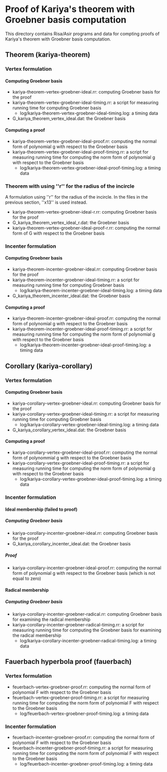 # Proof of Kariya's theorem with Groebner basis computation

This directory contains Risa/Asir programs and data for compting proofs of Kariya's theorem with Groebner basis computation.

## Theorem (kariya-theorem)

### Vertex formulation

#### Computing Groebner basis

- kariya-theorem-vertex-groebner-ideal.rr: computing Groebner basis for the proof
- kariya-theorem-vertex-groebner-ideal-timing.rr: a script for measuring running time for computing Groebner basis
    - log/kariya-theorem-vertex-groebner-ideal-timing.log: a timing data
- G_kariya_theorem_vertex_ideal.dat: the Groebner basis 

#### Computing a proof

- kariya-theorem-vertex-groebner-ideal-proof.rr: computing the normal form of polynomial g with respect to the Groebner basis
- kariya-theorem-vertex-groebner-ideal-proof-timing.rr: a script for measuring running time for computing the norm form of polynomial g with respect to the Groebner basis
    - log/kariya-theorem-vertex-groebner-ideal-proof-timing.log: a timing data

### Theorem with using ''r'' for the radius of the incircle

A formulation using ''r'' for the radius of the incircle. In the files in the previous section, ''x13'' is used instead.

- kariya-theorem-vertex-groebner-ideal-r.rr: computing Groebner basis for the proof
- G_kariya_theorem_vertex_ideal_r.dat: the Groebner basis 
- kariya-theorem-vertex-groebner-ideal-proof-r.rr: computing the normal form of G with respect to the Groebner basis

### Incenter formulation

#### Computing Groebner basis

- kariya-theorem-incenter-groebner-ideal.rr: computing Groebner basis for the proof
- kariya-theorem-incenter-groebner-ideal-timing.rr: a script for measuring running time for computing Groebner basis
    - log/kariya-theorem-incenter-groebner-ideal-timing.log: a timing data
- G_kariya_theorem_incenter_ideal.dat: the Groebner basis

#### Computing a proof

- kariya-theorem-incenter-groebner-ideal-proof.rr: computing the normal form of polynomial g with respect to the Groebner basis
- kariya-theorem-incenter-groebner-ideal-proof-timing.rr: a script for measuring running time for computing the norm form of polynomial g with respect to the Groebner basis
    - log/kariya-theorem-incenter-groebner-ideal-proof-timing.log: a timing data

## Corollary (kariya-corollary)

### Vertex formulation

#### Computing Groebner basis

- kariya-corollary-vertex-groebner-ideal.rr: computing Groebner basis for the proof
- kariya-corollary-vertex-groebner-ideal-timing.rr: a script for measuring running time for computing Groebner basis
    - log/kariya-corollary-vertex-groebner-ideal-timing.log: a timing data
- G_kariya_corollary_vertex_ideal.dat: the Groebner basis

#### Computing a proof

- kariya-corollary-vertex-groebner-ideal-proof.rr: computing the normal form of polynommial g with respect to the Groebner basis
- kariya-corollary-vertex-groebner-ideal-proof-timing.rr: a script for measuring running time for computing the norm form of polynomial g with respect to the Groebner basis
    - log/kariya-corollary-vertex-groebner-ideal-proof-timing.log: a timing data

### Incenter formulation

#### Ideal membership (failed to proof)

##### Computing Groebner basis
- kariya-corollary-incenter-groebner-ideal.rr: computing Groebner basis for the proof
- G_kariya_corollary_incenter_ideal.dat: the Groebner basis

##### Proof

- kariya-corollary-incenter-groebner-ideal-proof.rr: computing the normal form of polynomial g with respect to the Groebner basis (which is not equal to zero)

#### Radical membership

##### Computing Groebner basis
- kariya-corollary-incenter-groebner-radical.rr: computing Groebner basis for examining the radical membership 
- kariya-corollary-incenter-groebner-radical-timing.rr: a script for measuring running time for computing the Groebner basis for examining the radical membership
    - log/kariya-corollary-incenter-groebner-radical-timing.log: a timing data

## Fauerbach hyperbola proof (fauerbach)

### Vertex formulation

- feuerbach-vertex-groebner-proof.rr: computing the normal form of polynomial F with respect to the Groebner basis
- feuerbach-vertex-groebner-proof-timing.rr: a script for measuring running time for computing the norm form of polynomial F with respect to the Groebner basis
    - log/feuerbach-vertex-groebner-proof-timing.log: a timing data

### Incenter formulation

- feuerbach-incenter-groebner-proof.rr: computing the normal form of polynomial F with respect to the Groebner basis
- feuerbach-incenter-groebner-proof-timing.rr: a script for measuring running time for computing the norm form of polynomial F with respect to the Groebner basis
    - log/feuerbach-incenter-groebner-proof-timing.log: a timing data